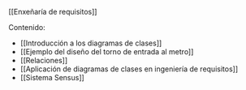 [[Enxeñaría de requisitos]]

Contenido:
+ [[Introducción a los diagramas de clases]]
+ [[Ejemplo del diseño del torno de entrada al metro]]
+ [[Relaciones]]
+ [[Aplicación de diagramas de clases en ingeniería de requisitos]]
+ [[Sistema Sensus]]